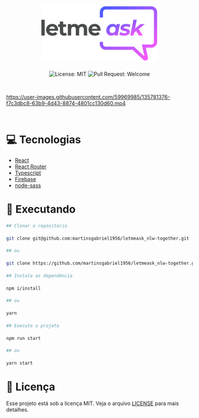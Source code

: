 <h1 align="center">
  <img src=".github/logo.svg" alt="Let Me Ask" />
</h1>

<p align="center">
  <img alt="License: MIT" src="https://img.shields.io/github/license/martinsgabriel1956/letmeask_nlw-together?style=for-the-badge&color=6933FF" />
  <img alt="Pull Request: Welcome" src="https://img.shields.io/static/v1?label=PRs&message=welcome&color=6933FF&labelColor=41414D&style=for-the-badge" />
</p>

<br />

https://user-images.githubusercontent.com/59969985/135781376-f7c3dbc8-63b9-4d43-8874-4801cc130d60.mp4

<br />

# :computer: Tecnologias

- [React](https://reactjs.org/)
- [React Router](https://reactrouter.com/web/guides/quick-start)
- [Typescript](https://www.typescriptlang.org/)
- [Firebase](https://firebase.google.com/docs)
- [node-sass](https://github.com/sass/node-sass)

# :construction_worker: Executando

```bash
## Clonar o repositório

git clone git@github.com:martinsgabriel1956/letmeask_nlw-together.git

## ou

git clone https://github.com/martinsgabriel1956/letmeask_nlw-together.git

## Instale as dependência

npm i/install

## ou

yarn

## Execute o projeto 

npm run start

## ou

yarn start
```

# :memo: Licença

Esse projeto está sob a licença MIT. Veja o arquivo [LICENSE](LICENSE.md) para mais detalhes.
